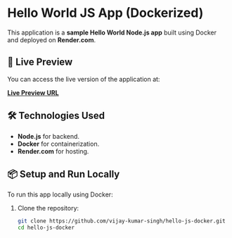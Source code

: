 # Hello World JS App (Dockerized)

This application is a **sample Hello World Node.js app** built using Docker and deployed on **Render.com**.

## 🚀 Live Preview

You can access the live version of the application at:

[**Live Preview URL**](https://vjworld.onrender.com/)

## 🛠️ Technologies Used

- **Node.js** for backend.
- **Docker** for containerization.
- **Render.com** for hosting.

## 📦 Setup and Run Locally

To run this app locally using Docker:

1. Clone the repository:

   ```bash
   git clone https://github.com/vijay-kumar-singh/hello-js-docker.git
   cd hello-js-docker
